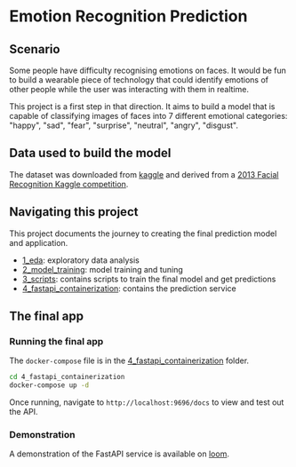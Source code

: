 # Emotion Recognition Prediction

## Scenario
Some people have difficulty recognising emotions on faces. It would be fun to build a wearable piece of technology that could identify emotions of other people while the user was interacting with them in realtime.

This project is a first step in that direction. It aims to build a model that is capable of classifying images of faces into 7 different emotional categories: "happy", "sad", "fear", "surprise", "neutral", "angry", "disgust".

## Data used to build the model

The dataset was downloaded from [kaggle](https://www.kaggle.com/datasets/msambare/fer2013/data) and derived from a [2013 Facial Recognition Kaggle competition](https://www.kaggle.com/c/challenges-in-representation-learning-facial-expression-recognition-challenge/data).

## Navigating this project

This project documents the journey to creating the final prediction model and application.

- [1_eda](1_eda/): exploratory data analysis
- [2_model_training](2_model_training/): model training and tuning
- [3_scripts](3_scripts/): contains scripts to train the final model and get predictions
- [4_fastapi_containerization](4_fastapi_containerization/): contains the prediction service

## The final app

### Running the final app

The `docker-compose` file is in the [4_fastapi_containerization](4_fastapi_containerization/) folder.

```bash
cd 4_fastapi_containerization
docker-compose up -d
```

Once running, navigate to `http://localhost:9696/docs` to view and test out the API.

### Demonstration

A demonstration of the FastAPI service is available on [loom](https://www.loom.com/share/3e0c1a1c2f94481b97ddfb195cbccb4d?sid=38defda1-2675-4683-937e-655f059df7be).
